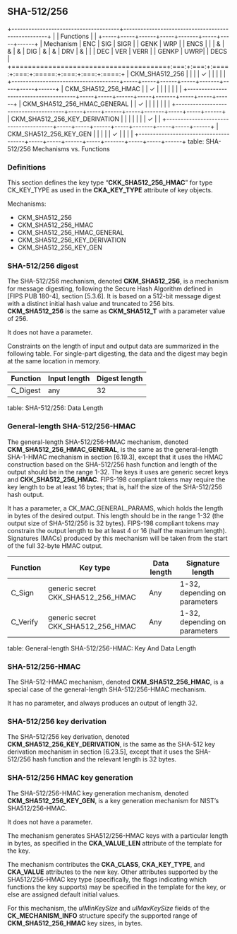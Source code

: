 ## SHA-512/256

+--------------------------------------+---------------------------------------------------+
|                                      | Functions                                         |
|                                      +-----+-----+------+-----+-------+-----+-----+------+
| Mechanism                            | ENC | SIG | SIGR |     | GENK  | WRP |     | ENCS |
|                                      |  &  |  &  |  &   | DIG |   &   |  &  | DRV |  &   |
|                                      | DEC | VER | VERR |     | GENKP | UWRP|     | DECS |
+======================================+:===:+:===:+:====:+:===:+:=====:+:===:+:===:+:====:+
| CKM_SHA512_256                       |     |     |      |  ✓  |       |     |     |      |
+--------------------------------------+-----+-----+------+-----+-------+-----+-----+------+
| CKM_SHA512_256_HMAC                  |     |  ✓  |      |     |       |     |     |      |
+--------------------------------------+-----+-----+------+-----+-------+-----+-----+------+
| CKM_SHA512_256_HMAC_GENERAL          |     |  ✓  |      |     |       |     |     |      |
+--------------------------------------+-----+-----+------+-----+-------+-----+-----+------+
| CKM_SHA512_256_KEY_DERIVATION        |     |     |      |     |       |     |  ✓  |      |
+--------------------------------------+-----+-----+------+-----+-------+-----+-----+------+
| CKM_SHA512_256_KEY_GEN               |     |     |      |     |   ✓   |     |     |      |
+--------------------------------------+-----+-----+------+-----+-------+-----+-----+------+
table: SHA-512/256 Mechanisms vs. Functions

### Definitions

This section defines the key type “**CKK_SHA512_256_HMAC**” for type CK_KEY_TYPE
as used in the **CKA_KEY_TYPE** attribute of key objects.

Mechanisms:

- CKM_SHA512_256
- CKM_SHA512_256_HMAC
- CKM_SHA512_256_HMAC_GENERAL
- CKM_SHA512_256_KEY_DERIVATION
- CKM_SHA512_256_KEY_GEN 

### SHA-512/256 digest

The SHA-512/256 mechanism, denoted **CKM_SHA512_256**, is a mechanism for
message digesting, following the Secure Hash Algorithm defined in [FIPS PUB
180-4], section [5.3.6]. It is based on a 512-bit message digest with a distinct
initial hash value and truncated to 256 bits. **CKM_SHA512_256** is the same as
**CKM_SHA512_T** with a parameter value of 256.

It does not have a parameter.

Constraints on the length of input and output data are summarized in the
following table. For single-part digesting, the data and the digest may begin at
the same location in memory.

| Function | Input length | Digest length |
|----------|--------------|---------------|
| C_Digest | any          | 32            |
table: SHA-512/256: Data Length

### General-length SHA-512/256-HMAC

The general-length SHA-512/256-HMAC mechanism, denoted
**CKM_SHA512_256_HMAC_GENERAL**, is the same as the general-length SHA-1-HMAC
mechanism in section [6.19.3], except that it uses the HMAC construction based on
the SHA-512/256 hash function and length of the output should be in the range
1-32. The keys it uses are generic secret keys and **CKK_SHA512_256_HMAC**.
FIPS-198 compliant tokens may require the key length to be at least 16 bytes;
that is, half the size of the SHA-512/256 hash output.

It has a parameter, a CK_MAC_GENERAL_PARAMS, which holds the length in bytes of
the desired output. This length should be in the range 1-32 (the output size of
SHA-512/256 is 32 bytes). FIPS-198 compliant tokens may constrain the output
length to be at least 4 or 16 (half the maximum length). Signatures (MACs)
produced by this mechanism will be taken from the start of the full 32-byte HMAC
output.

| Function | Key type       | Data length | Signature length              |
|----------|----------------|-------------|-------------------------------|
| C_Sign   | generic secret CKK_SHA512_256_HMAC | Any | 1-32, depending on parameters |
| C_Verify | generic secret CKK_SHA512_256_HMAC | Any | 1-32, depending on parameters |
table: General-length SHA-512/256-HMAC: Key And Data Length

### SHA-512/256-HMAC

The SHA-512-HMAC mechanism, denoted **CKM_SHA512_256_HMAC**, is a special case
of the general-length SHA-512/256-HMAC mechanism.

It has no parameter, and always produces an output of length 32.

### SHA-512/256 key derivation

The SHA-512/256 key derivation, denoted **CKM_SHA512_256_KEY_DERIVATION**, is
the same as the SHA-512 key derivation mechanism in section [6.23.5], except
that it uses the SHA-512/256 hash function and the relevant length is 32 bytes.

### SHA-512/256 HMAC key generation

The SHA-512/256-HMAC key generation mechanism, denoted
**CKM_SHA512_256_KEY_GEN**, is a key generation mechanism for NIST’s
SHA512/256-HMAC.

It does not have a parameter.

The mechanism generates SHA512/256-HMAC keys with a particular length in bytes,
as specified in the **CKA_VALUE_LEN** attribute of the template for the key.

The mechanism contributes the **CKA_CLASS**, **CKA_KEY_TYPE**, and **CKA_VALUE**
attributes to the new key. Other attributes supported by the SHA512/256-HMAC key
type (specifically, the flags indicating which functions the key supports) may
be specified in the template for the key, or else are assigned default initial
values.

For this mechanism, the _ulMinKeySize_ and _ulMaxKeySize_ fields of the
**CK_MECHANISM_INFO** structure specify the supported range of
**CKM_SHA512_256_HMAC** key sizes, in bytes.

